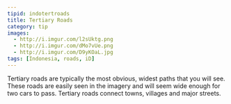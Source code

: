 ```yaml
---
tipid: indotertroads
title: Tertiary Roads
category: tip
images:
  - http://i.imgur.com/l2sUktg.png
  - http://i.imgur.com/dMo7vUe.png
  - http://i.imgur.com/D9yKOaL.jpg
tags: [Indonesia, roads, iD]
---
```

Tertiary roads are typically the most obvious, widest paths that you will see. These roads are easily seen in the imagery and will seem wide enough for two cars to pass. Tertiary roads connect towns, villages and major streets.
